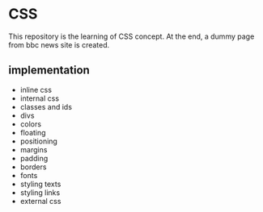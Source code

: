 # CSS
This repository is the learning of CSS concept.
At the end, a dummy page from bbc news site is created.

## implementation
* inline css
* internal css
* classes and ids
* divs
* colors
* floating
* positioning
* margins
* padding
* borders
* fonts
* styling texts
* styling links
* external css
